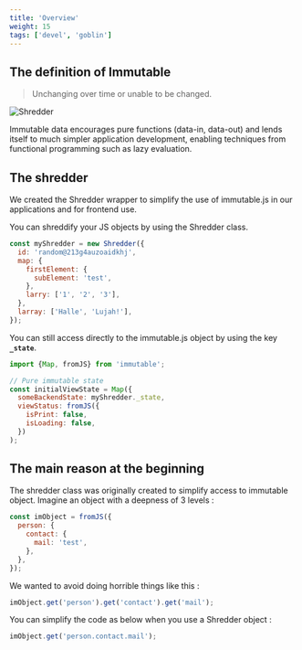 ```yaml
---
title: 'Overview'
weight: 15
tags: ['devel', 'goblin']
---
```


## The definition of Immutable

> Unchanging over time or unable to be changed.

![Shredder](/img/goblin-blupi-shredder.png?width=600px&lightbox=false)

Immutable data encourages pure functions (data-in, data-out) and lends itself to
much simpler application development, enabling techniques from functional
programming such as lazy evaluation.

## The shredder

We created the Shredder wrapper to simplify the use of immutable.js in our
applications and for frontend use.

You can shreddify your JS objects by using the Shredder class.

```js
const myShredder = new Shredder({
  id: 'random@213g4auzoaidkhj',
  map: {
    firstElement: {
      subElement: 'test',
    },
    larry: ['1', '2', '3'],
  },
  larray: ['Halle', 'Lujah!'],
});
```

You can still access directly to the immutable.js object by using the key
**`_state`**.

```js
import {Map, fromJS} from 'immutable';

// Pure immutable state
const initialViewState = Map({
  someBackendState: myShredder._state,
  viewStatus: fromJS({
    isPrint: false,
    isLoading: false,
  })
);
```

## The main reason at the beginning

The shredder class was originally created to simplify access to immutable
object. Imagine an object with a deepness of 3 levels :

```js
const imObject = fromJS({
  person: {
    contact: {
      mail: 'test',
    },
  },
});
```

We wanted to avoid doing horrible things like this :

```js
imObject.get('person').get('contact').get('mail');
```

You can simplify the code as below when you use a Shredder object :

```js
imObject.get('person.contact.mail');
```
